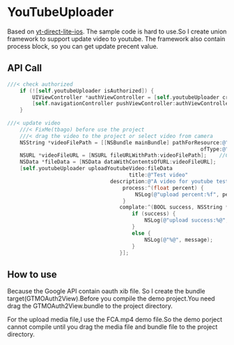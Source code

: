 # YouTubeUploader
Based on [yt-direct-lite-ios](https://github.com/youtube/yt-direct-lite-iOS).
The sample code is hard to use.So I create union framework to support update video to youtube.
The framework also contain process block, so you can get update precent value.

## API Call
```objective-c
///< check authorized
    if (![self.youtubeUploader isAuthorized]) {
        UIViewController *authViewController = [self.youtubeUploader createAuthViewController];
        [self.navigationController pushViewController:authViewController animated:YES];
    }
    
///< update video
    ///< FixMe(tbago) before use the project
    ///< drag the video to the project or select video from camera
    NSString *videoFilePath = [[NSBundle mainBundle] pathForResource:@"FCA"
                                                              ofType:@"mp4"];   //Get the Video from Bundle
    NSURL *videoFileURL = [NSURL fileURLWithPath:videoFilePath];    //Convert the NSString To NSURL
    NSData *fileData = [NSData dataWithContentsOfURL:videoFileURL];
    [self.youtubeUploader uploadYoutubeVideo:fileData
                                       title:@"Test video"
                                 description:@"A video for youtube test"
                                     process:^(float percent) {
                                         NSLog(@"upload percent:%f", percent);
                                     }
                                    complate:^(BOOL success, NSString *message) {
                                        if (success) {
                                            NSLog(@"upload success:%@", message);
                                        }
                                        else {
                                            NSLog(@"%@", message);
                                        }
                                    }];
```
## How to use
Because the Google API contain oauth xib file. So I create the bundle target(GTMOAuth2View).Before you compile the demo project.You need drag the GTMOAuth2View.bundle to the project directory.

For the upload media file,I use the FCA.mp4 demo file.So the demo porject cannot compile until you drag the media file and bundle file to the project directory.
